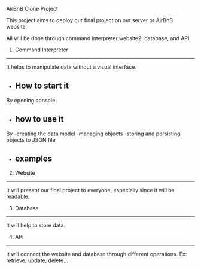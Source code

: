 AirBnB Clone Project

This project aims to deploy our final project on our server or AirBnB website. 

All will be done through command interpreter,website2, database, and API.

1. Command Interpreter
  ----------------------
  It helps to manipulate data without a visual interface.

* How to start it
  ----------------
By opening console

* how to use it
  -------------
By -creating the data model
   -managing objects
   -storing and persisting objects to JSON file

* examples
  --------



2. Website
  --------
  It will present our final project to everyone, especially since it will be readable. 

3. Database
  ---------
  It will help to store data. 

4. API
 -----
 It will connect the website and database through different operations. Ex: retrieve, update, delete...
